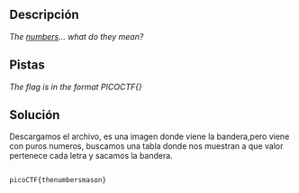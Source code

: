 ## Descripción

_The [numbers](https://jupiter.challenges.picoctf.org/static/f209a32253affb6f547a585649ba4fda/the_numbers.png)... what do they mean?_

## Pistas
_The flag is in the format PICOCTF{}_

## Solución
Descargamos el archivo, es una imagen donde viene la bandera,pero viene con puros numeros, buscamos una tabla donde nos muestran a que valor pertenece cada letra y sacamos la bandera.

```

picoCTF{thenumbersmason}
```